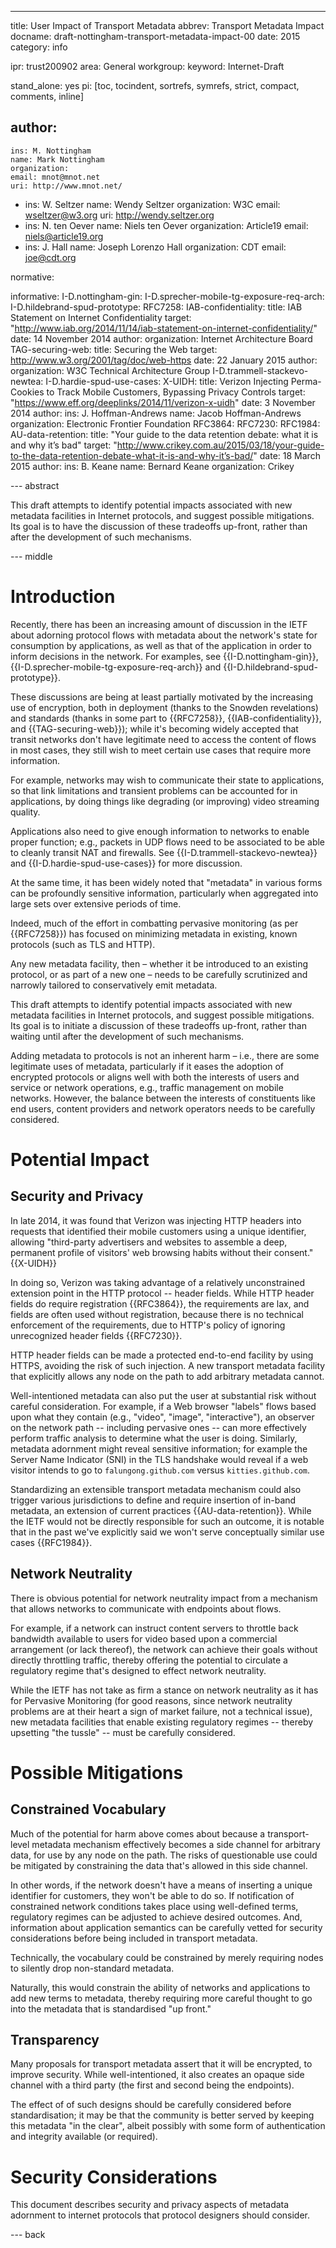 ---
title: User Impact of Transport Metadata
abbrev: Transport Metadata Impact
docname: draft-nottingham-transport-metadata-impact-00
date: 2015
category: info

ipr: trust200902
area: General
workgroup: 
keyword: Internet-Draft

stand_alone: yes
pi: [toc, tocindent, sortrefs, symrefs, strict, compact, comments, inline]

author:
 -
    ins: M. Nottingham
    name: Mark Nottingham
    organization: 
    email: mnot@mnot.net
    uri: http://www.mnot.net/
 -
    ins: W. Seltzer
    name: Wendy Seltzer
    organization: W3C
    email: wseltzer@w3.org
    uri: http://wendy.seltzer.org
 -
    ins: N. ten Oever
    name: Niels ten Oever
    organization: Article19
    email: niels@article19.org    
 -
    ins: J. Hall
    name: Joseph Lorenzo Hall
    organization: CDT
    email: joe@cdt.org

normative:

informative:
  I-D.nottingham-gin:
  I-D.sprecher-mobile-tg-exposure-req-arch:
  I-D.hildebrand-spud-prototype:
  RFC7258:
  IAB-confidentiality:
    title: IAB Statement on Internet Confidentiality
    target: "http://www.iab.org/2014/11/14/iab-statement-on-internet-confidentiality/"
    date: 14 November 2014
    author:
      organization: Internet Architecture Board
  TAG-securing-web:
    title: Securing the Web
    target: http://www.w3.org/2001/tag/doc/web-https
    date: 22 January 2015
    author:
      organization: W3C Technical Architecture Group
  I-D.trammell-stackevo-newtea:
  I-D.hardie-spud-use-cases:
  X-UIDH:
    title: Verizon Injecting Perma-Cookies to Track Mobile Customers, Bypassing Privacy Controls
    target: "https://www.eff.org/deeplinks/2014/11/verizon-x-uidh"
    date: 3 November 2014
    author:
      ins: J. Hoffman-Andrews
      name: Jacob Hoffman-Andrews
      organization: Electronic Frontier Foundation
  RFC3864:
  RFC7230:
  RFC1984:
  AU-data-retention:
    title: "Your guide to the data retention debate: what it is and why it’s bad"
    target: "http://www.crikey.com.au/2015/03/18/your-guide-to-the-data-retention-debate-what-it-is-and-why-it’s-bad/"
    date: 18 March 2015
    author:
      ins: B. Keane
      name: Bernard Keane
      organization: Crikey


--- abstract

This draft attempts to identify potential impacts associated with new metadata facilities in Internet protocols, and suggest possible mitigations. Its goal is to have the discussion of these tradeoffs up-front, rather than after the development of such mechanisms.

--- middle

# Introduction

Recently, there has been an increasing amount of discussion in the IETF about adorning protocol flows with metadata about the network's state for consumption by applications, as well as that of the application in order to inform decisions in the network. For examples, see {{I-D.nottingham-gin}}, {{I-D.sprecher-mobile-tg-exposure-req-arch}} and {{I-D.hildebrand-spud-prototype}}.

These discussions are being at least partially motivated by the increasing use of encryption, both in deployment (thanks to the Snowden revelations) and standards (thanks in some part to {{RFC7258}}, {{IAB-confidentiality}}, and {{TAG-securing-web}}); while it's becoming widely accepted that transit networks don't have legitimate need to access the content of flows in most cases, they still wish to meet certain use cases that require more information.

For example, networks may wish to communicate their state to applications, so that link limitations and transient problems can be accounted for in applications, by doing things like degrading (or improving) video streaming quality. 

Applications also need to give enough information to networks to enable proper function; e.g., packets in UDP flows need to be associated to be able to cleanly transit NAT and firewalls. See {{I-D.trammell-stackevo-newtea}} and {{I-D.hardie-spud-use-cases}} for more discussion.

At the same time, it has been widely noted that "metadata" in various forms can be profoundly sensitive information, particularly when aggregated into large sets over extensive periods of time.

Indeed, much of the effort in combatting pervasive monitoring (as per {{RFC7258}}) has focused on minimizing metadata in existing, known protocols (such as TLS and HTTP).

Any new metadata facility, then – whether it be introduced to an existing protocol, or as part of a new one – needs to be carefully scrutinized and narrowly tailored to conservatively emit metadata.

This draft attempts to identify potential impacts associated with new metadata facilities in Internet protocols, and suggest possible mitigations. Its goal is to initiate a discussion of these tradeoffs up-front, rather than waiting until after the development of such mechanisms.

Adding metadata to protocols is not an inherent harm – i.e., there are some legitimate uses of metadata, particularly if it eases the adoption of encrypted protocols or aligns well with both the interests of users and service or network operations, e.g., traffic management on mobile networks. However, the balance between the interests of constituents like end users, content providers and network operators needs to be carefully considered.

# Potential Impact

## Security and Privacy

In late 2014, it was found that Verizon was injecting HTTP headers into requests that identified their mobile customers using a unique identifier, allowing "third-party advertisers and websites to assemble a deep, permanent profile of visitors' web browsing habits without their consent."  {{X-UIDH}}

In doing so, Verizon was taking advantage of a relatively unconstrained extension point in the HTTP protocol -- header fields. While HTTP header fields do require registration {{RFC3864}}, the requirements are lax, and fields are often used without registration, because there is no technical enforcement of the requirements, due to HTTP's policy of ignoring unrecognized header fields {{RFC7230}}.

HTTP header fields can be made a protected end-to-end facility by using HTTPS, avoiding the risk of such injection. A new transport metadata facility that explicitly allows any node on the path to add arbitrary metadata cannot.

Well-intentioned metadata can also put the user at substantial risk without careful consideration. For example, if a Web browser "labels" flows based upon what they contain (e.g., "video", "image", "interactive"), an observer on the network path -- including pervasive ones -- can more effectively perform traffic analysis to determine what the user is doing. Similarly, metadata adornment might reveal sensitive information; for example the Server Name Indicator (SNI) in the TLS handshake would reveal if a web visitor intends to go to `falungong.github.com` versus `kitties.github.com`.

Standardizing an extensible transport metadata mechanism could also trigger various jurisdictions to define and require insertion of in-band metadata, an extension of current practices {{AU-data-retention}}. While the IETF would not be directly responsible for such an outcome, it is notable that in the past we've explicitly said we won't serve conceptually similar use cases {{RFC1984}}.

## Network Neutrality

There is obvious potential for network neutrality impact from a mechanism that allows networks to communicate with endpoints about flows. 

For example, if a network can instruct content servers to throttle back bandwidth available to users for video based upon a commercial arrangement (or lack thereof), the network can achieve their goals without directly throttling traffic, thereby offering the potential to circulate a regulatory regime that's designed to effect network neutrality.

While the IETF has not take as firm a stance on network neutrality as it has for Pervasive Monitoring (for good reasons, since network neutrality problems are at their heart a sign of market failure, not a technical issue), new metadata facilities that enable existing regulatory regimes -- thereby upsetting "the tussle" -- must be carefully considered.

# Possible Mitigations


## Constrained Vocabulary

Much of the potential for harm above comes about because a transport-level metadata mechanism effectively becomes a side channel for arbitrary data, for use by any node on the path. The risks of questionable use could be mitigated by constraining the data that's allowed in this side channel.

In other words, if the network doesn't have a means of inserting a unique identifier for customers, they won't be able to do so. If notification of constrained network conditions takes place using well-defined terms, regulatory regimes can be adjusted to achieve desired outcomes. And, information about application semantics can be carefully vetted for security considerations before being included in transport metadata.

Technically, the vocabulary could be constrained by merely requiring nodes to silently drop non-standard metadata. 

Naturally, this would constrain the ability of networks and applications to add new terms to metadata, thereby requiring more careful thought to go into the metadata that is standardised "up front." 

## Transparency

Many proposals for transport metadata assert that it will be encrypted, to improve security. While well-intentioned, it also creates an opaque side channel with a third party (the first and second being the endpoints). 

The effect of of such designs should be carefully considered before standardisation; it may be that the community is better served by keeping this metadata "in the clear", albeit possibly with some form of authentication and integrity available (or required).


# Security Considerations

This document describes security and privacy aspects of metadata adornment to internet protocols that protocol designers should consider.

--- back
